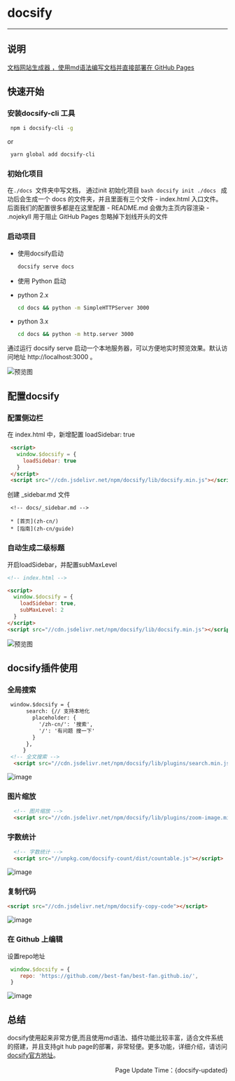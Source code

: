 #  docsify
* * *
## 说明
<u>文档网站生成器 ，使用md语法编写文档并直接部署在 [GitHub Pages](https://docsify.js.org/#/zh-cn/deploy)</u>

## 快速开始

###  安装docsify-cli 工具

   ```bash
    npm i docsify-cli -g  

   ```
   or
   ```bash
    yarn global add docsify-cli 
   ```

### 初始化项目  
在`./docs `文件夹中写文档， 通过init  初始化项目
    ```bash
    docsify init ./docs
    ```
    成功后会生成一个 docs 的文件夹，并且里面有三个文件
    -   index.html 入口文件。后面我们的配置很多都是在这里配置
    -   README.md 会做为主页内容渲染
    -   .nojekyll 用于阻止 GitHub Pages 忽略掉下划线开头的文件
### 启动项目

-  使用docsify启动
    
    ```bash
    docsify serve docs

    ```
   	
-  使用 Python 启动
    
  - python 2.x
    ```bash
    cd docs && python -m SimpleHTTPServer 3000
    ```
  - python 3.x
    ```bash
    cd docs && python -m http.server 3000
    ```

通过运行 docsify serve 启动一个本地服务器，可以方便地实时预览效果。默认访问地址 http://localhost:3000 。
   
![预览图](https://p3-juejin.byteimg.com/tos-cn-i-k3u1fbpfcp/07d8bf3840bf4d9e93eeeadbba3b97f5~tplv-k3u1fbpfcp-zoom-1.image)
    
    

## 配置docsify

###     配置侧边栏
    
在 index.html 中，新增配置 loadSidebar: true
   ```html
    <script>
      window.$docsify = {
        loadSidebar: true
      }
    </script>
    <script src="//cdn.jsdelivr.net/npm/docsify/lib/docsify.min.js"></script>
   ```
创建 _sidebar.md 文件
    
   ```
    <!-- docs/_sidebar.md -->

    * [首页](zh-cn/)
    * [指南](zh-cn/guide)
   ```
###    自动生成二级标题

开启loadSidebar，并配置subMaxLevel
  ```html
  <!-- index.html -->

  <script>
    window.$docsify = {
      loadSidebar: true,
      subMaxLevel: 2
    }
  </script>
  <script src="//cdn.jsdelivr.net/npm/docsify/lib/docsify.min.js"></script>
  ```
![预览图](http://blog.bravetimes.cn/api/public/uploads/2021/03/11/1615473232733519.png)
  

##  docsify插件使用
###  全局搜索

```html
 window.$docsify = {
      search: {// 支持本地化
        placeholder: {
          '/zh-cn/': '搜索',
          '/': '有问题 搜一下'
        }
      },
     }
 <!-- 全文搜索 -->
  <script src="//cdn.jsdelivr.net/npm/docsify/lib/plugins/search.min.js"></script>
```

![image](http://blog.bravetimes.cn/api/public/uploads/2021/03/12/1615511492051529.png)
### 图片缩放

```html
  <!-- 图片缩放 -->
  <script src="//cdn.jsdelivr.net/npm/docsify/lib/plugins/zoom-image.min.js"></script>
```
### 字数统计

```html
  <!-- 字数统计 -->
  <script src="//unpkg.com/docsify-count/dist/countable.js"></script>
```
![image](http://blog.bravetimes.cn/api/public/uploads/2021/03/12/1615511534873758.png)

###  复制代码

```html
<script src="//cdn.jsdelivr.net/npm/docsify-copy-code"></script>
```

![image](http://blog.bravetimes.cn/api/public/uploads/2021/07/16/1626421501205619.png)
###  在 Github 上编辑
设置repo地址
```js
 window.$docsify = {
 	repo: 'https://github.com//best-fan/best-fan.github.io/',
 }
```

![image](http://blog.bravetimes.cn/api/public/uploads/2021/03/12/1615511717027562.png)
##  总结
docsify使用起来非常方便,而且使用md语法、插件功能比较丰富，适合文件系统的搭建，并且支持git hub page的部署，非常轻便。更多功能，详细介绍，请访问[docsify官方地址](https://docsify.js.org/#/)。

<p align="right">Page Update Time：{docsify-updated}</p>

